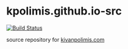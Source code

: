 # kpolimis.github.io-src

[![Build Status](https://travis-ci.org/kpolimis/kpolimis.github.io-src.svg?branch=master)](https://travis-ci.org/kpolimis/kpolimis.github.io-src)

source repository for <a href ="kivanpolimis.com" target ="_blank">kivanpolimis.com</a>
